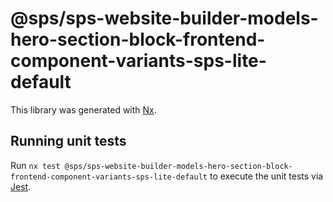 # @sps/sps-website-builder-models-hero-section-block-frontend-component-variants-sps-lite-default

This library was generated with [Nx](https://nx.dev).

## Running unit tests

Run `nx test @sps/sps-website-builder-models-hero-section-block-frontend-component-variants-sps-lite-default` to execute the unit tests via [Jest](https://jestjs.io).
